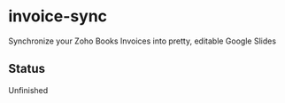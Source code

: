 # invoice-sync
Synchronize your Zoho Books Invoices into pretty, editable Google Slides

## Status
Unfinished

